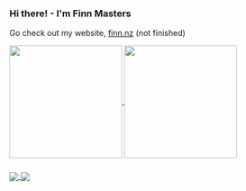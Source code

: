 ### Hi there! - I'm Finn Masters
Go check out my website, [finn.nz](https://finn.nz) (not finished)

<a href="https://github.com/anuraghazra/github-readme-stats">
  <img height=200 align="center" src="https://github-readme-stats.vercel.app/api?username=Fazented&show_icons=true&theme=tokyonight&rank_icon=percentile&card_width=290" />
</a>
<a href="https://github.com/anuraghazra/github-readme-stats">
  <img height=200 align="center" src="https://github-readme-stats.vercel.app/api/top-langs?username=Fazented&layout=compact&langs_count=8&show_icons=true&theme=tokyonight&card_width=340" />
</a>

### 

<a href="https://github.com/Fazented/personal-site">
  <img align="center" src="https://github-readme-stats.vercel.app/api/pin/?username=Fazented&repo=personal-site&theme=tokyonight&show_owner=true" />
</a>
<a href="https://github.com/rollestoncollege/webv4">
  <img align="center" src="https://github-readme-stats.vercel.app/api/pin/?username=rollestoncollege&repo=webv4&theme=tokyonight&show_owner=true" />
</a>

<!---
Made with
https://github.com/anuraghazra/github-readme-stats
--->
